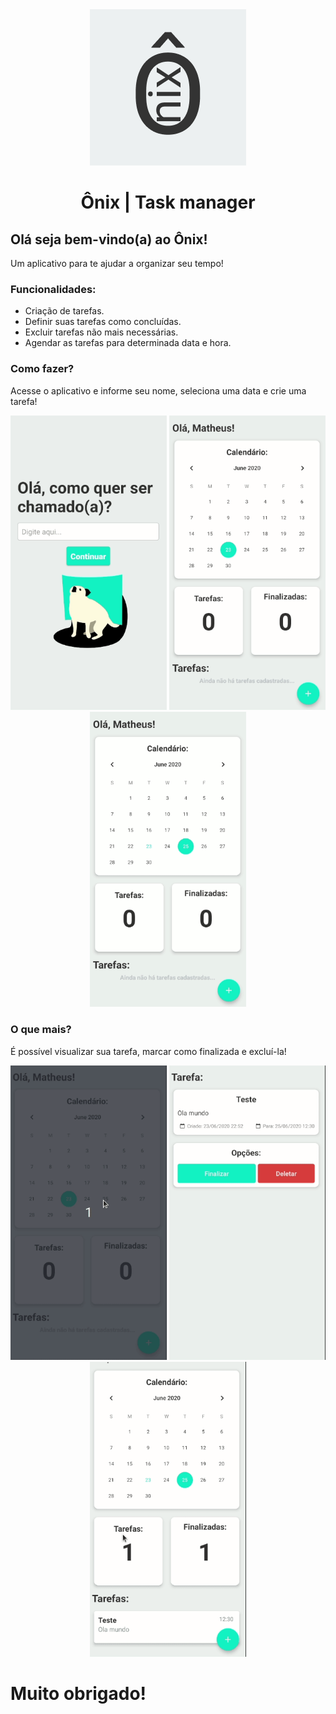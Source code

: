 <div align="center">
  <img src="https://github.com/Pelegrinetti/onix/blob/master/static/onix-brand.png" alt="Logo do aplicativo" />

  <h1>Ônix | Task manager</h1>
</div>

## Olá seja bem-vindo(a) ao Ônix!

Um aplicativo para te ajudar a organizar seu tempo!

### Funcionalidades:

- Criação de tarefas.
- Definir suas tarefas como concluídas.
- Excluir tarefas não mais necessárias.
- Agendar as tarefas para determinada data e hora.

### Como fazer?

Acesse o aplicativo e informe seu nome, seleciona uma data e crie uma tarefa!

<div align="center">
  <img alt="Tela de login" src="https://github.com/Pelegrinetti/onix/blob/master/static/login-screen.gif" width="250" />
  <img alt="Seleção de data" src="https://github.com/Pelegrinetti/onix/blob/master/static/select-date.gif" width="250" />
  <img alt="Criação da tarefa" src="https://github.com/Pelegrinetti/onix/blob/master/static/create-task.gif" width="250" />
</div>

### O que mais?

É possível visualizar sua tarefa, marcar como finalizada e excluí-la!

<div align="center">
  <img alt="Visualização da tarefa" src="https://github.com/Pelegrinetti/onix/blob/master/static/view-task.gif" width="250" />
  <img alt="Marcar como finalizada" src="https://github.com/Pelegrinetti/onix/blob/master/static/finish-task.gif" width="250" />
  <img alt="Excluir tarefa" src="https://github.com/Pelegrinetti/onix/blob/master/static/delete-task.gif" width="250" />
</div>

# Muito obrigado!
